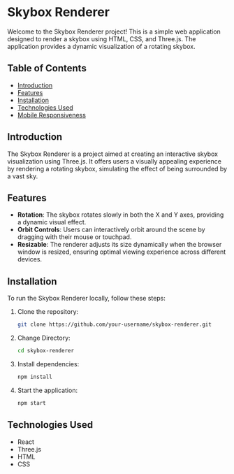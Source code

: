 # Skybox Renderer

Welcome to the Skybox Renderer project! This is a simple web application designed to render a skybox using HTML, CSS, and Three.js. The application provides a dynamic visualization of a rotating skybox.

## Table of Contents
- [Introduction](#introduction)
- [Features](#features)
- [Installation](#installation)
- [Technologies Used](#technologies-used)
- [Mobile Responsiveness](#mobile-responsiveness)

## Introduction
The Skybox Renderer is a project aimed at creating an interactive skybox visualization using Three.js. It offers users a visually appealing experience by rendering a rotating skybox, simulating the effect of being surrounded by a vast sky.

## Features
- **Rotation**: The skybox rotates slowly in both the X and Y axes, providing a dynamic visual effect.
- **Orbit Controls**: Users can interactively orbit around the scene by dragging with their mouse or touchpad.
- **Resizable**: The renderer adjusts its size dynamically when the browser window is resized, ensuring optimal viewing experience across different devices.

## Installation
To run the Skybox Renderer locally, follow these steps:

1. Clone the repository:

   ```bash
   git clone https://github.com/your-username/skybox-renderer.git
   ```

2. Change Directory:

   ```bash
   cd skybox-renderer
   ```

3. Install dependencies:

   ```bash
   npm install
   ```

4. Start the application:

   ```bash
   npm start
   ```

## Technologies Used
- React
- Three.js
- HTML
- CSS


